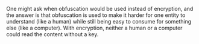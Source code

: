 One might ask when obfuscation would be used instead of encryption, and the answer is that obfuscation is used to make it harder for one entity to understand \(like a human\) while still being easy to consume for something else \(like a computer\). With encryption, neither a human or a computer could read the content without a key.


